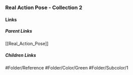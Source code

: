 ### Real Action Pose - Collection 2
#### Links
##### Parent Links
[[Real_Action_Pose]]
##### Children Links
#Folder/Reference
#Folder/Color/Green
#Folder/Subcolor/1
